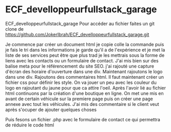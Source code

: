 # ECF_develloppeurfullstack_garage
ECF_develloppeurfullstack_garage
Pour accéder au fichier faites un git clone de https://github.com/JokerIbrah/ECF_develloppeurfullstack_garage.git

Je commence par créer un document html je copie colle la commande puis je fais le tri dans les informations je garde qu'il a de l'expérience et je met la liste de ses services peut être que plus trad je les mettrais sous la forme de liens avec les contacts ou un formulaire de contact. 
J'ai mis bien sur des balise meta pour le référencement du site SEO. 
j'ai rajouté une capture d'écran des horaire d'ouverture dans une div. Maintenant rajoutons le logo dans une div. Rajoutons des commentaires html.
Il faut maintenant créer un fichier css pour définir les style. On va jouer un peu avec les couleur du logo en rajoutant du jaune pour que ca attire l'oeil. 
Après l'avoir lié au fichier html continuons par la création d'une boutique en ligne. On met une mis en avant de certain véhicule sur la premiere page puis on créer une page annexe avec tout les véhicules. J'ai mis des commentaire si le client veut après s'ocuper de ajouter quelques choses

Puis fesons un fichier .php avec le formulaire de contact ce qui permettra de réduire le code html

